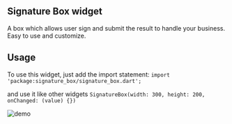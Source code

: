## Signature Box widget

A box which allows user sign and submit the result to handle your business.
Easy to use and customize.

## Usage 

To use this widget, just add the import statement:
```import 'package:signature_box/signature_box.dart';```

and use it like other widgets
```SignatureBox(width: 300, height: 200, onChanged: (value) {})```

![demo](https://media.giphy.com/media/SudJfMTWpnpWP8nAKP/giphy.gif "Signature box")
